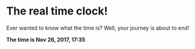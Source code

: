 # The real time clock!

Ever wanted to know what the time is? Well, your journey is about to end!

**The time is Nov 26, 2017, 17:35**